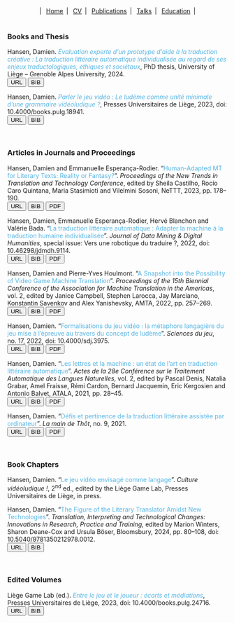 <center>
  &vert;&ensp;
  <a href="index.html">Home</a>&ensp;&vert;&ensp;
  <a href="resume.html">CV</a>&ensp;&vert;&ensp;
  <a href="publications.html">Publications</a>&ensp;&vert;&ensp;
  <a href="talks.html">Talks</a>&ensp;&vert;&ensp;
  <a href="education.html">Education</a>&ensp;&vert;
</center>

<br>

<div class="reference">

<h3>Books and Thesis</h3>

<p>
  Hansen, Damien. <i style="color:#55B5E5;letter-spacing:-.1px">Évaluation experte d'un prototype d'aide à la traduction créative&nbsp;: La traduction littéraire automatique individualisée au regard de ses enjeux traductologiques, éthiques et sociétaux</i>, PhD thesis, University of Liège &ndash; Grenoble Alpes University, 2024.<br>
  <a href="https://hdl.handle.net/2268/312631" target="_blank"><button class="btn-url">URL</button></a>
  <button class="btn-bib" onclick="toggleBib10()">BIB</button>
</p>

<div id="bib10" style="display:none; background-color:black; padding-left: 2em;">
  <pre>@phdthesis{hansen:2024:thesis,
    title     = {Évaluation experte d'un prototype d'aide à la traduction créative : La traduction littéraire automatique individualisée au regard de ses enjeux traductologiques, éthiques et sociétaux},
    author    = {Hansen, Damien},
    year      = {2024},
    type      = {PhD thesis},
    school    = {University of Liège -- Grenoble Alpes University},
    url       = {https://hdl.handle.net/2268/312631}}
  </pre>
</div>

<script>
  function toggleBib10(parameter) {
    var x = document.getElementById('bib10');
    if (x.style.display === 'none') {
        x.style.display = 'block';
    } else {
        x.style.display = 'none';
    }
  }
</script>

<p>
  Hansen, Damien. <i style="color:#55B5E5;">Parler le jeu vidéo&nbsp;: Le ludème comme unité minimale d’une grammaire vidéoludique&nbsp;?</i>, Presses Universitaires de Liège, 2023, doi: 10.4000/books.pulg.18941.<br>
  <a href="https://books.openedition.org/pulg/18941" target="_blank"><button class="btn-url">URL</button></a>
  <button class="btn-bib" onclick="toggleBib8()">BIB</button>
</p>

<div id="bib8" style="display:none; background-color:black; padding-left: 2em;">
  <pre>@book{hansen:2023:pulg,
    title     = {Parler le jeu vidéo : Le ludème comme unité minimale d'une grammaire vidéoludique ?},
    author    = {Hansen, Damien},
    series    = {Culture contemporaine},
    number    = {4},
    year      = {2023},
    publisher = {Presses Universitaires de Liège},
    location  = {Liège, Belgium},
    isbn      = {978-2-87562-396-6},
    doi       = {10.4000/books.pulg.18941},
    url       = {https://books.openedition.org/pulg/18941}}
  </pre>
</div>

<script>
  function toggleBib8(parameter) {
    var x = document.getElementById('bib8');
    if (x.style.display === 'none') {
        x.style.display = 'block';
    } else {
        x.style.display = 'none';
    }
  }
</script>

<br>

<h3>Articles in Journals and Proceedings</h3>

<p>
  Hansen, Damien and Emmanuelle Esperança-Rodier. &ldquo;<span style="color:#55B5E5;">Human-Adapted MT for Literary Texts: Reality or Fantasy?</span>&rdquo;. <i>Proceedings of the New Trends in Translation and Technology Conference</i>, edited by Sheila Castilho, Rocío Caro Quintana, Maria Stasimioti and Vilelmini Sosoni, NeTTT, 2023, pp.&nbsp;178&ndash;190.<br>
  <a href="https://acl-anthology.online/nettt-2022/" target="_blank"><button class="btn-url">URL</button></a>
  <button class="btn-bib" onclick="toggleBib6()">BIB</button>
  <a href="https://acl-bg.org/proceedings/2022/NeTTT%202022/NeTTT-2022-Final-Proceedings.pdf#chapter.20" target="_blank"><button class="btn-pdf">PDF</button></a>
</p>

<div id="bib6" style="display:none; background-color:black; padding-left: 2em;">
  <pre>@inproceedings{hansen-esperanca-rodier:2023:nettt,
    title     = {Human-Adapted MT for Literary Texts: Reality or Fantasy?},
    author    = {Hansen, Damien and Esperança-Rodier, Emmanuelle},
    booktitle = {Proceedings of the New Trends in Translation and Technology Conference},
    editor    = {Castilho, Sheila and Caro Quintana, Rocío and Stasimioti, Maria and Sosoni, Vilelmini},
    year      = {2023},
    pages     = {178--190},
    publisher = {NeTTT},
    location  = {Rhodes, Greece},
    url       = {https://acl-anthology.online/nettt-2022/},
    copyright = {CC BY-NC-ND 4.0}}
  </pre>
</div>

<script>
  function toggleBib6(parameter) {
    var x = document.getElementById('bib6');
    if (x.style.display === 'none') {
        x.style.display = 'block';
    } else {
        x.style.display = 'none';
    }
  }
</script>

<p>
  Hansen, Damien, Emmanuelle Esperança-Rodier, Hervé Blanchon and Valérie Bada. &ldquo;<span style="color:#55B5E5;">La traduction littéraire automatique&nbsp;: Adapter la machine à la traduction humaine individualisée</span>&rdquo;. <i>Journal of Data Mining & Digital Humanities</i>, special issue: Vers une robotique du traduire&nbsp;?, 2022, doi: 10.46298/jdmdh.9114.<br>
  <a href="https://doi.org/10.46298/jdmdh.9114" target="_blank"><button class="btn-url">URL</button></a>
  <button class="btn-bib" onclick="toggleBib5()">BIB</button>
  <a href="https://jdmdh.episciences.org/9949/pdf" target="_blank"><button class="btn-pdf">PDF</button></a>
</p>

<div id="bib5" style="display:none; background-color:black; padding-left: 2em;">
  <pre>@article{hansen-etal:2022:jdmdh,
    title     = {La traduction littéraire automatique : Adapter la machine à la traduction humaine individualisée},
    author    = {Hansen, Damien},
    journal   = {Journal of Data Mining & Digital Humanities},
    editor    = {Baillot, Anne and Carter, Ellen and Grass, Thierry and Ruiz Fabo, Pablo},
    number    = {Vers une robotique du traduire},
    year      = {2022},
    issn      = {2416-5999},
    doi       = {10.46298/jdmdh.9114},
    url       = {https://jdmdh.episciences.org/9949},
    copyright = {CC BY 4.0}}
  </pre>
</div>

<script>
  function toggleBib5(parameter) {
    var x = document.getElementById('bib5');
    if (x.style.display === 'none') {
        x.style.display = 'block';
    } else {
        x.style.display = 'none';
    }
  }
</script>

<p>
  Hansen, Damien and Pierre-Yves Houlmont. &ldquo;<span style="color:#55B5E5;">A Snapshot into the Possibility of Video Game Machine Translation</span>&rdquo;. <i>Proceedings of the 15th Biennial Conference of the Association for Machine Translation in the Americas</i>, vol.&nbsp;2, edited by Janice Campbell, Stephen Larocca, Jay Marciano, Konstantin Savenkov and Alex Yanishevsky, AMTA, 2022, pp.&nbsp;257&ndash;269.<br>
  <a href="https://aclanthology.org/2022.amta-upg.18" target="_blank"><button class="btn-url">URL</button></a>
  <button class="btn-bib" onclick="toggleBib4()">BIB</button>
  <a href="https://aclanthology.org/2022.amta-upg.18.pdf" target="_blank"><button class="btn-pdf">PDF</button></a>
</p>

<div id="bib4" style="display:none; background-color:black; padding-left: 2em;">
  <pre>@inproceedings{hansen-houlmont:2022:amta,
    title     = {A Snapshot into the Possibility of Video Game Machine Translation},
    author    = {Hansen, Damien and Houlmont, Pierre-Yves},
    booktitle = {Proceedings of the 15th Biennial Conference of the Association for Machine Translation in the Americas},
    editor    = {Campbell, Janice and Larocca, Stephen and Marciano, Jay and Savenkov, Konstantin and Yanishevsky, Alex},
    volume    = {2},
    year      = {2022},
    pages     = {257--269},
    publisher = {AMTA},
    location  = {Orlando, USA},
    url       = {https://aclanthology.org/2022.amta-upg.18},
    copyright = {CC BY-ND 4.0}}
  </pre>
</div>

<script>
  function toggleBib4(parameter) {
    var x = document.getElementById('bib4');
    if (x.style.display === 'none') {
        x.style.display = 'block';
    } else {
        x.style.display = 'none';
    }
  }
</script>

<p>
  Hansen, Damien. &ldquo;<span style="color:#55B5E5;">Formalisations du jeu vidéo&nbsp;: la métaphore langagière du jeu mise à l’épreuve au travers du concept de ludème</span>&rdquo;. <i>Sciences du jeu</i>, no.&nbsp;17, 2022, doi: 10.4000/sdj.3975.<br>
  <a href="https://journals.openedition.org/sdj/3975" target="_blank"><button class="btn-url">URL</button></a>
  <button class="btn-bib" onclick="toggleBib3()">BIB</button>
  <a href="https://journals.openedition.org/sdj/pdf/3975" target="_blank"><button class="btn-pdf">PDF</button></a>
</p>

<div id="bib3" style="display:none; background-color:black; padding-left: 2em;">
  <pre>@article{hansen:2022:sdj,
    title     = {Formalisations du jeu vidéo : la métaphore langagière du jeu mise à l'épreuve au travers du concept de ludème},
    author    = {Hansen, Damien},
    journal   = {Sciences du jeu},
    editor    = {Bilat, Loïse and Javet, David and Pante, Isaac and Rochat, Yannick},
    number    = {17},
    year      = {2022},
    publisher = {Laboratoire Experice},
    issn      = {2269-2657},
    doi       = {10.4000/sdj.3975},
    url       = {https://journals.openedition.org/sdj/3975},
    copyright = {CC BY-NC-ND 4.0}}
  </pre>
</div>

<script>
  function toggleBib3(parameter) {
    var x = document.getElementById('bib3');
    if (x.style.display === 'none') {
        x.style.display = 'block';
    } else {
        x.style.display = 'none';
    }
  }
</script>

<p>
  Hansen, Damien. &ldquo;<span style="color:#55B5E5;">Les lettres et la machine&nbsp;: un état de l’art en traduction littéraire automatique</span>&rdquo;. <i>Actes de la 28e Conférence sur le Traitement Automatique des Langues Naturelles</i>, vol.&nbsp;2, edited by Pascal Denis, Natalia Grabar, Amel Fraisse, Rémi Cardon, Bernard Jacquemin, Eric Kergosien and Antonio Balvet, ATALA, 2021, pp.&nbsp;28&ndash;45.<br>
  <a href="https://aclanthology.org/2021.jeptalnrecital-recital.3" target="_blank"><button class="btn-url">URL</button></a>
  <button class="btn-bib" onclick="toggleBib2()">BIB</button>
  <a href="https://aclanthology.org/2021.jeptalnrecital-recital.3.pdf" target="_blank"><button class="btn-pdf">PDF</button></a>
</p>

<div id="bib2" style="display:none; background-color:black; padding-left: 2em;">
  <pre>@inproceedings{hansen:2021:taln,
    title     = {Les lettres et la machine : un état de l'art en traduction littéraire automatique},
    author    = {Hansen, Damien},
    booktitle = {Actes de la 28e Conférence sur le Traitement Automatique des Langues Naturelles},
    editor    = {Denis, Pascal and Grabar, Natalia and Fraisse, Amel and Cardon, Rémi and Jacquemin, Bernard and Kergosien, Eric and Balvet, Antonio},
    volume    = {2},
    year      = {2021},
    pages     = {28--45},
    publisher = {ATALA},
    location  = {Lille, France},
    url       = {https://aclanthology.org/2021.jeptalnrecital-recital.3},
    copyright = {CC BY 4.0}}
  </pre>
</div>

<script>
  function toggleBib2(parameter) {
    var x = document.getElementById('bib2');
    if (x.style.display === 'none') {
        x.style.display = 'block';
    } else {
        x.style.display = 'none';
    }
  }
</script>

<p>
  Hansen, Damien. &ldquo;<span style="color:#55B5E5;">Défis et pertinence de la traduction littéraire assistée par ordinateur</span>&rdquo;. <i>La main de Thôt</i>, no.&nbsp;9, 2021.<br>
  <a href="https://revues.univ-tlse2.fr/lamaindethot/index.php?id=982" target="_blank"><button class="btn-url">URL</button></a>
  <button class="btn-bib" onclick="toggleBib1()">BIB</button>
  <a href="http://interfas.univ-tlse2.fr/lamaindethot/?do=_pdfgen_get&document=982&lang=fr" target="_blank"><button class="btn-pdf">PDF</button></a>
</p>

<div id="bib1" style="display:none; background-color:black; padding-left: 2em;">
  <pre>@article{hansen:2021:lmdt,
    title     = {Défis et pertinence de la traduction littéraire assistée par ordinateur},
    author    = {Hansen, Damien},
    journal   = {La main de Thôt},
    editor    = {Josselin-Leray, Amélie and Fillière, Carole},
    number    = {9},
    year      = {2021},
    publisher = {CETIM - Université de Toulouse II – Le Mirail},
    issn      = {2272-2653},
    url       = {https://revues.univ-tlse2.fr/lamaindethot/index.php?id=982}}
  </pre>
</div>

<script>
  function toggleBib1(parameter) {
    var x = document.getElementById('bib1');
    if (x.style.display === 'none') {
        x.style.display = 'block';
    } else {
        x.style.display = 'none';
    }
  }
</script>

<br>

<h3>Book Chapters</h3>

<p>Hansen, Damien. &ldquo;<span style="color:#55B5E5;">Le jeu vidéo envisagé comme langage</span>&rdquo;. <i>Culture vidéoludique&nbsp;!</i>, 2<sup>nd</sup>&nbsp;ed., edited by the Liège Game Lab, Presses Universitaires de Liège, in press.</p>

<p>
  Hansen, Damien. &ldquo;<span style="color:#55B5E5;">The Figure of the Literary Translator Amidst New Technologies</span>&rdquo;. <i>Translation, Interpreting and Technological Changes: Innovations in Research, Practice and Training</i>, edited by Marion Winters, Sharon Deane-Cox and Ursula Böser, Bloomsbury, 2024, pp.&nbsp;80&ndash;108, doi: 10.5040/9781350212978.0012.<br>
  <a href="https://www.bloomsburycollections.com/monograph?docid=b-9781350212978" target="_blank"><button class="btn-url">URL</button></a>
  <button class="btn-bib" onclick="toggleBib9()">BIB</button>
</p>

<div id="bib9" style="display:none; background-color:black; padding-left: 2em;">
  <pre>@incollection{hansen:2024:bloomsburry,
    title     = {The Figure of the Literary Translator amidst New Technologies},
    author    = {Hansen, Damien},
    booktitle = {Translation, Interpreting and Technological Change: Innovations in Research, Practice and Training},
    editor    = {Winters, Marion and Deane-Cox, Sharon and Böser, Ursula},
    series    = {Bloomsbury Advances in Translation},
    year      = {2024},
    pages     = {80--108},
    publisher = {Bloomsbury Academic},
    location  = {London, United Kingdom},
    isbn      = {978-1-3502-1294-7},
    doi       = {10.5040/9781350212978.0012}}
  </pre>
</div>

<script>
  function toggleBib9(parameter) {
    var x = document.getElementById('bib9');
    if (x.style.display === 'none') {
        x.style.display = 'block';
    } else {
        x.style.display = 'none';
    }
  }
</script>

<br>

<h3>Edited Volumes</h3>

<p>
  Liège Game Lab (ed.). <i style="color:#55B5E5;">Entre le jeu et le joueur&nbsp;: écarts et médiations</i>, Presses Universitaires de Liège, 2023, doi: 10.4000/books.pulg.24716.<br>
  <a href="https://books.openedition.org/pulg/26521" target="_blank"><button class="btn-url">URL</button></a>
  <button class="btn-bib" onclick="toggleBib7()">BIB</button>
</p>

<div id="bib7" style="display:none; background-color:black; padding-left: 2em;">
  <pre>@book{liege-game-lab:2023:pulg,
    title     = {Entre le jeu et le joueur : Écarts et médiations},
    editor    = {Liège Game Lab},
    series    = {Jeu / Play / Spiel},
    number    = {6},
    year      = {2023},
    publisher = {Presses Universitaires de Liège},
    location  = {Liège, Belgium},
    isbn      = {978-2-87562-405-5},
    doi       = {10.4000/books.pulg.24716},
    url       = {https://books.openedition.org/pulg/26521}}
  </pre>
</div>

<script>
  function toggleBib7(parameter) {
    var x = document.getElementById('bib7');
    if (x.style.display === 'none') {
        x.style.display = 'block';
    } else {
        x.style.display = 'none';
    }
  }
</script>
  
</div>
